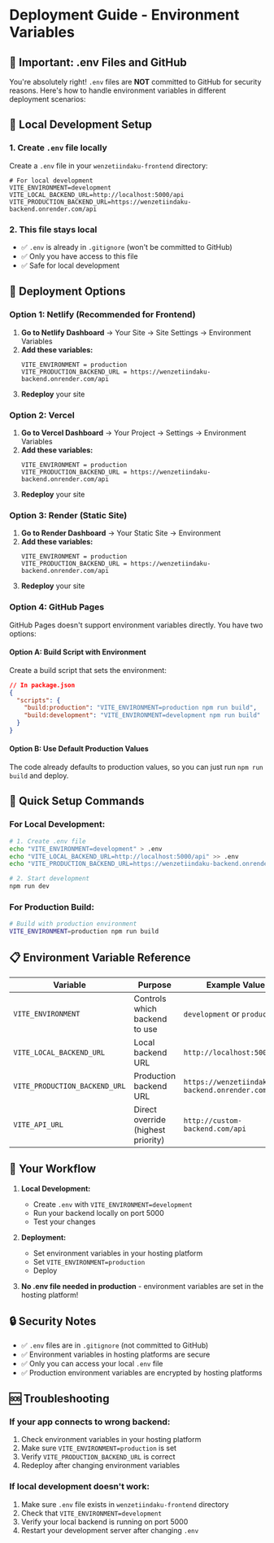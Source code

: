 # Deployment Guide - Environment Variables

## 🚨 Important: .env Files and GitHub

You're absolutely right! `.env` files are **NOT** committed to GitHub for security reasons. Here's how to handle environment variables in different deployment scenarios:

## 📁 Local Development Setup

### 1. Create `.env` file locally
Create a `.env` file in your `wenzetiindaku-frontend` directory:

```env
# For local development
VITE_ENVIRONMENT=development
VITE_LOCAL_BACKEND_URL=http://localhost:5000/api
VITE_PRODUCTION_BACKEND_URL=https://wenzetiindaku-backend.onrender.com/api
```

### 2. This file stays local
- ✅ `.env` is already in `.gitignore` (won't be committed to GitHub)
- ✅ Only you have access to this file
- ✅ Safe for local development

## 🚀 Deployment Options

### Option 1: Netlify (Recommended for Frontend)

1. **Go to Netlify Dashboard** → Your Site → Site Settings → Environment Variables
2. **Add these variables:**
   ```
   VITE_ENVIRONMENT = production
   VITE_PRODUCTION_BACKEND_URL = https://wenzetiindaku-backend.onrender.com/api
   ```
3. **Redeploy** your site

### Option 2: Vercel

1. **Go to Vercel Dashboard** → Your Project → Settings → Environment Variables
2. **Add these variables:**
   ```
   VITE_ENVIRONMENT = production
   VITE_PRODUCTION_BACKEND_URL = https://wenzetiindaku-backend.onrender.com/api
   ```
3. **Redeploy** your site

### Option 3: Render (Static Site)

1. **Go to Render Dashboard** → Your Static Site → Environment
2. **Add these variables:**
   ```
   VITE_ENVIRONMENT = production
   VITE_PRODUCTION_BACKEND_URL = https://wenzetiindaku-backend.onrender.com/api
   ```
3. **Redeploy** your site

### Option 4: GitHub Pages

GitHub Pages doesn't support environment variables directly. You have two options:

#### Option A: Build Script with Environment
Create a build script that sets the environment:

```json
// In package.json
{
  "scripts": {
    "build:production": "VITE_ENVIRONMENT=production npm run build",
    "build:development": "VITE_ENVIRONMENT=development npm run build"
  }
}
```

#### Option B: Use Default Production Values
The code already defaults to production values, so you can just run `npm run build` and deploy.

## 🔧 Quick Setup Commands

### For Local Development:
```bash
# 1. Create .env file
echo "VITE_ENVIRONMENT=development" > .env
echo "VITE_LOCAL_BACKEND_URL=http://localhost:5000/api" >> .env
echo "VITE_PRODUCTION_BACKEND_URL=https://wenzetiindaku-backend.onrender.com/api" >> .env

# 2. Start development
npm run dev
```

### For Production Build:
```bash
# Build with production environment
VITE_ENVIRONMENT=production npm run build
```

## 📋 Environment Variable Reference

| Variable | Purpose | Example Value |
|----------|---------|---------------|
| `VITE_ENVIRONMENT` | Controls which backend to use | `development` or `production` |
| `VITE_LOCAL_BACKEND_URL` | Local backend URL | `http://localhost:5000/api` |
| `VITE_PRODUCTION_BACKEND_URL` | Production backend URL | `https://wenzetiindaku-backend.onrender.com/api` |
| `VITE_API_URL` | Direct override (highest priority) | `http://custom-backend.com/api` |

## 🎯 Your Workflow

1. **Local Development:**
   - Create `.env` with `VITE_ENVIRONMENT=development`
   - Run your backend locally on port 5000
   - Test your changes

2. **Deployment:**
   - Set environment variables in your hosting platform
   - Set `VITE_ENVIRONMENT=production`
   - Deploy

3. **No .env file needed in production** - environment variables are set in the hosting platform!

## 🔒 Security Notes

- ✅ `.env` files are in `.gitignore` (not committed to GitHub)
- ✅ Environment variables in hosting platforms are secure
- ✅ Only you can access your local `.env` file
- ✅ Production environment variables are encrypted by hosting platforms

## 🆘 Troubleshooting

### If your app connects to wrong backend:
1. Check environment variables in your hosting platform
2. Make sure `VITE_ENVIRONMENT=production` is set
3. Verify `VITE_PRODUCTION_BACKEND_URL` is correct
4. Redeploy after changing environment variables

### If local development doesn't work:
1. Make sure `.env` file exists in `wenzetiindaku-frontend` directory
2. Check that `VITE_ENVIRONMENT=development`
3. Verify your local backend is running on port 5000
4. Restart your development server after changing `.env`
